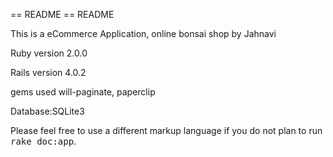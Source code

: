 == README
== README

This is a eCommerce Application, online bonsai shop by Jahnavi

Ruby version 2.0.0

Rails version 4.0.2

gems used will-paginate, paperclip

Database:SQLite3


Please feel free to use a different markup language if you do not plan to run
<tt>rake doc:app</tt>.
